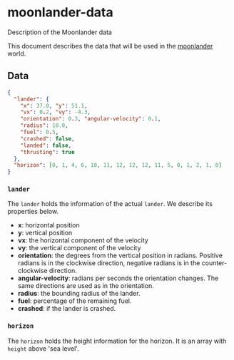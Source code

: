 # moonlander-data
Description of the Moonlander data

This document describes the data that will be used in the [moonlander][] world.

## Data

```json
{
  "lander": {
    "x": 37.0, "y": 51.1,
    "vx": 0.2, "vy": -4.3,
    "orientation": 0.3, "angular-velocity": 0.1,
    "radius": 10.0,
    "fuel": 0.5,
    "crashed": false,
    "landed": false,
    "thrusting": true
  },
  "horizon": [0, 1, 4, 6, 10, 11, 12, 12, 12, 11, 5, 0, 1, 2, 1, 0]
}
```

### `lander`
The `lander` holds the information of the actual `lander`. We describe its properties below.

* **x**: horizontal position
* **y**: vertical position
* **vx**: the horizontal component of the velocity
* **vy**: the vertical component of the velocity
* **orientation**: the degrees from the vertical position in radians. Positive radians is in the clockwise direction, negative radians is in the counter-clockwise direction.
* **angular-velocity**: radians per seconds the orientation changes. The same directions are used as in the orientation.
* **radius**: the bounding radius of the lander.
* **fuel**: percentage of the remaining fuel.
* **crashed**: if the lander is crashed.

### `horizon`
The `horizon` holds the height information for the horizon. It is an array with `height` above 'sea level'.

[moonlander]: https://en.wikipedia.org/wiki/Lunar_Lander_%281979_video_game%29
